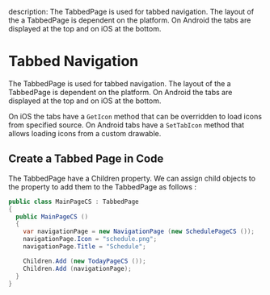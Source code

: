 description: The TabbedPage is used for tabbed navigation. The layout of the a TabbedPage is dependent on the platform. On Android the tabs are displayed at the top and on iOS at the bottom.

# Tabbed Navigation

The TabbedPage is used for tabbed navigation. The layout of the a TabbedPage is dependent on the platform. On Android the tabs are displayed at the top and on iOS at the bottom.

On iOS the tabs have a `GetIcon` method that can be overridden to load icons from specified source. On Android tabs have a `SetTabIcon` method that allows loading icons from a custom drawable.

## Create a Tabbed Page in Code

The TabbedPage have a Children property. We can assign child objects to the property to add them to the TabbedPage as follows :

```csharp
public class MainPageCS : TabbedPage
{
  public MainPageCS ()
  {
    var navigationPage = new NavigationPage (new SchedulePageCS ());
    navigationPage.Icon = "schedule.png";
    navigationPage.Title = "Schedule";

    Children.Add (new TodayPageCS ());
    Children.Add (navigationPage);
  }
}
```



